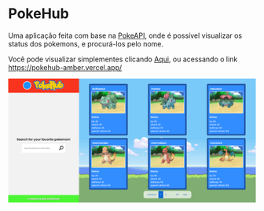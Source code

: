# PokeHub 


Uma aplicação feita com base na [PokeAPI](https://pokeapi.co/), onde é possível visualizar os status dos pokemons, e procurá-los pelo nome.

Você pode visualizar simplementes clicando [Aqui](https://pokehub-amber.vercel.app/), ou acessando o link https://pokehub-amber.vercel.app/

<p>
  <img src="/assets/pokehub-principal.png" alt="Pokehub FrontPage">  
</p>



